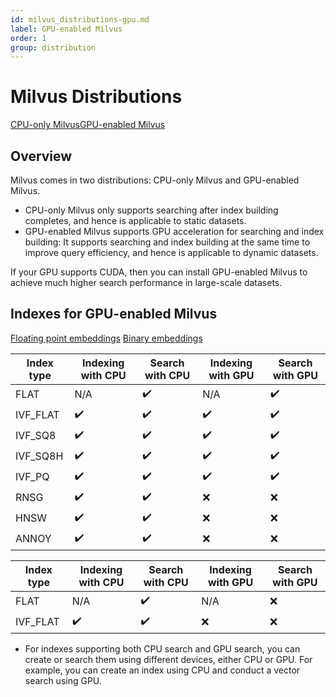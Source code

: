 ```yaml
---
id: milvus_distributions-gpu.md
label: GPU-enabled Milvus
order: 1
group: distribution
---
```


# Milvus Distributions

<div class="tab-wrapper"><a href="milvus_distributions-cpu.md" >CPU-only Milvus</a><a href="milvus_distributions-gpu.md" class='active'>GPU-enabled Milvus</a></div> 

## Overview

Milvus comes in two distributions: CPU-only Milvus and GPU-enabled Milvus.

<ul>
<li>CPU-only Milvus only supports searching after index building completes, and hence is applicable to static datasets.</li> 
<li>GPU-enabled Milvus supports GPU acceleration for searching and index building: It supports searching and index building at the same time to improve query efficiency, and hence is applicable to dynamic datasets.</li>
</ul>

If your GPU supports CUDA, then you can install GPU-enabled Milvus to achieve much higher search performance in large-scale datasets.


## Indexes for GPU-enabled Milvus

<div class="filter">
<a href="#floating">Floating point embeddings</a> <a href="#binary">Binary embeddings</a>
</div>

<div class="filter-floating table-wrapper" markdown="block">

| Index type | Indexing with CPU | Search with CPU | Indexing with GPU         | Search with GPU |
| ---------- | ----------------- | --------------- | ------------------------- | --------------- |
| FLAT     | N/A                | ✔️            | N/A                  | ✔️                    |
| IVF_FLAT | ✔️                | ✔️            | ✔️                  | ✔️                 |
| IVF_SQ8  | ✔️                | ✔️            | ✔️                  | ✔️                 |
| IVF_SQ8H | ✔️                | ✔️            | ✔️                  | ✔️                 |
| IVF_PQ   | ✔️                | ✔️            | ✔️                  | ✔️                |
| RNSG     | ✔️                | ✔️            | ❌                 | ❌                |
| HNSW     | ✔️                | ✔️            | ❌                 | ❌                |
| ANNOY    | ✔️                | ✔️            | ❌                 | ❌                |

</div>

<div class="filter-binary table-wrapper" markdown="block">

| Index type | Indexing with CPU | Search with CPU | Indexing with GPU  | Search with GPU |
| ---------- | ----------------- | --------------- | ------------------ | --------------- |
| FLAT       | N/A                | ✔️             | N/A                | ❌             |
| IVF_FLAT   | ✔️                | ✔️             | ❌                 | ❌             |


</div>

<div class="alert note">
<ul>
<li>For indexes supporting both CPU search and GPU search, you can create or search them using different devices, either CPU or GPU. For example, you can create an index using CPU and conduct a vector search using GPU.</li>
</ul>
</div>